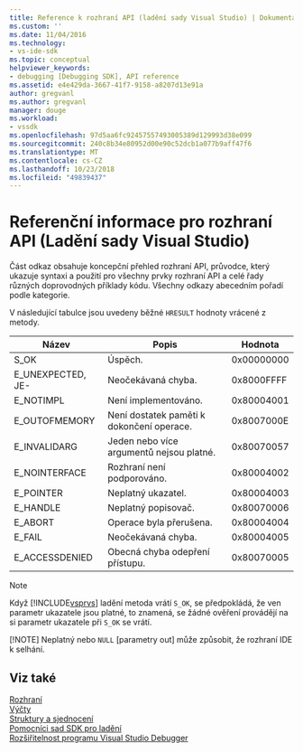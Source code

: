 ```yaml
---
title: Reference k rozhraní API (ladění sady Visual Studio) | Dokumentace Microsoftu
ms.custom: ''
ms.date: 11/04/2016
ms.technology:
- vs-ide-sdk
ms.topic: conceptual
helpviewer_keywords:
- debugging [Debugging SDK], API reference
ms.assetid: e4e429da-3667-41f7-9158-a8207d13e91a
author: gregvanl
ms.author: gregvanl
manager: douge
ms.workload:
- vssdk
ms.openlocfilehash: 97d5aa6fc92457557493005389d129993d38e099
ms.sourcegitcommit: 240c8b34e80952d00e90c52dcb1a077b9aff47f6
ms.translationtype: MT
ms.contentlocale: cs-CZ
ms.lasthandoff: 10/23/2018
ms.locfileid: "49839437"
---
```

# <a name="api-reference-visual-studio-debugging"></a>Referenční informace pro rozhraní API (Ladění sady Visual Studio)
Část odkaz obsahuje koncepční přehled rozhraní API, průvodce, který ukazuje syntaxi a použití pro všechny prvky rozhraní API a celé řady různých doprovodných příklady kódu. Všechny odkazy abecedním pořadí podle kategorie.  
  
 V následující tabulce jsou uvedeny běžné `HRESULT` hodnoty vrácené z metody.  
  
|Název|Popis|Hodnota|  
|----------|-----------------|-----------|  
|S_OK|Úspěch.|0x00000000|  
|E_UNEXPECTED, JE-|Neočekávaná chyba.|0x8000FFFF|  
|E_NOTIMPL|Není implementováno.|0x80004001|  
|E_OUTOFMEMORY|Není dostatek paměti k dokončení operace.|0x8007000E|  
|E_INVALIDARG|Jeden nebo více argumentů nejsou platné.|0x80070057|  
|E_NOINTERFACE|Rozhraní není podporováno.|0x80004002|  
|E_POINTER|Neplatný ukazatel.|0x80004003|  
|E_HANDLE|Neplatný popisovač.|0x80070006|  
|E_ABORT|Operace byla přerušena.|0x80004004|  
|E_FAIL|Neočekávaná chyba.|0x80004005|  
|E_ACCESSDENIED|Obecná chyba odepření přístupu.|0x80070005|  
  
> [!NOTE]
>  Když [!INCLUDE[vsprvs](../../../code-quality/includes/vsprvs_md.md)] ladění metoda vrátí `S_OK`, se předpokládá, že ven parametr ukazatele jsou platné, to znamená, se žádné ověření provádějí na si parametr ukazatele při `S_OK` se vrátí.  
> 
> [!NOTE]
>  Neplatný nebo `NULL` [parametry out] může způsobit, že rozhraní IDE k selhání.  
  
## <a name="see-also"></a>Viz také  
 [Rozhraní](../../../extensibility/debugger/reference/interfaces-visual-studio-debugging.md)   
 [Výčty](../../../extensibility/debugger/reference/enumerations-visual-studio-debugging.md)   
 [Struktury a sjednocení](../../../extensibility/debugger/reference/structures-and-unions.md)   
 [Pomocníci sad SDK pro ladění](../../../extensibility/debugger/reference/sdk-helpers-for-debugging.md)   
 [Rozšiřitelnost programu Visual Studio Debugger](../../../extensibility/debugger/visual-studio-debugger-extensibility.md)
